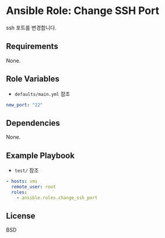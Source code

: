 Ansible Role: Change SSH Port
=========

ssh 포트를 변경합니다.

Requirements
------------
None.

Role Variables
--------------
- `defaults/main.yml` 참조
```yaml
new_port: "22"
```

Dependencies
------------
None.

Example Playbook
----------------
- `test/` 참조
```yaml
- hosts: vms
  remote_user: root
  roles:
    - ansible.roles.change_ssh_port
```

License
------------
BSD

